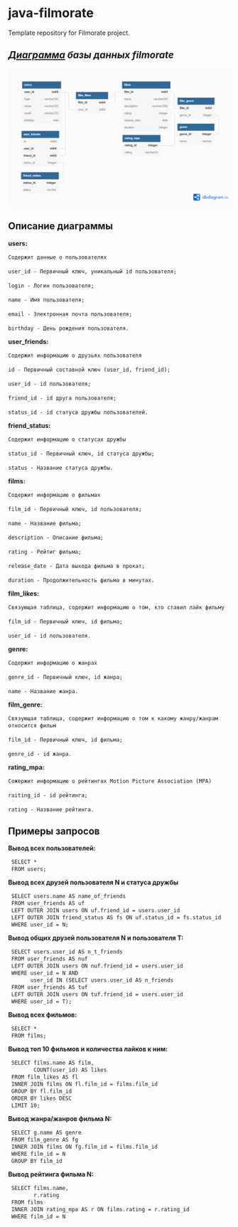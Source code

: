 # java-filmorate
Template repository for Filmorate project.

## *[Диаграмма](https://dbdiagram.io/d/629e6c3f54ce2635276e8216) базы данных filmorate*
![db_diagram](/filmorate_db_diagram.png?raw=true)

## Опиcание диаграммы
 **users:**

    Содержит данные о пользователях

    user_id - Первичный ключ, уникальный id пользователя;

    login - Логин пользователя;

    name - Имя пользователя;

    email - Электронная почта пользователя;

    birthday - День рождения пользователя.
  
  **user_friends:**
     
    Содержит информацию о друзьях пользователя
     
    id - Первичный составной ключ (user_id, friend_id);
     
    user_id - id пользователя;
     
    friend_id - id друга пользователя;
     
    status_id - id статуса дружбы пользователей.
     
  **friend_status:**
     
    Содержит информацию о статусах дружбы
     
    status_id - Первичный ключ, id статуса дружбы;
     
    status - Название статуса дружбы.
    
  **films:**
  
    Содержит информацию о фильмах

    film_id - Первичный ключ, id пользователя;

    name - Название фильма;

    description - Описание фильма;

    rating - Рейтиг фильма;

    release_date - Дата выхода фильма в прокат;

    duration - Продолжительность фильма в минутах.
  
  **film_likes:**
  
    Связующая таблица, содержит информацию о том, кто ставил лайк фильму
  
    film_id - Первичный ключ, id фильма;
  
    user_id - id пользователя.
  
  **genre:**
  
    Содержит информацию о жанрах
  
    genre_id - Первичный ключ, id жанра;
  
    name - Название жанра.
  
  **film_genre:**
  
    Связующая таблица, содержит информацию о том к какому жанру/жанрам относится фильм
  
    film_id - Первичный ключ, id фильма;

    genre_id - id жанра.
  
  **rating_mpa:**
  
    Сожержит информацию о рейтингах Motion Picture Association (МРА)
    
    raiting_id - id рейтинга;
    
    rating - Название рейтинга.
    
    
  ## Примеры запросов
  
   **Вывод всех пользователей:**
    
     SELECT *
     FROM users;
     
   **Вывод всех друзей пользователя N и статуса дружбы**
   
     SELECT users.name AS name_of_friends
     FROM user_friends AS uf
     LEFT OUTER JOIN users ON uf.friend_id = users.user_id
     LEFT OUTER JOIN friend_status AS fs ON uf.status_id = fs.status_id
     WHERE user_id = N;

  **Вывод общих друзей пользователя N и пользователя T:**
    
     SELECT users.user_id AS n_t_friends
     FROM user_friends AS nuf
     LEFT OUTER JOIN users ON nuf.friend_id = users.user_id
     WHERE user_id = N AND
     	   user_id IN (SELECT users.user_id AS n_friends
     FROM user_friends AS tuf
     LEFT OUTER JOIN users ON tuf.friend_id = users.user_id
     WHERE user_id = T);

  **Вывод всех фильмов:**
    
     SELECT *
     FROM films;
     
  **Вывод топ 10 фильмов и количества лайков к ним:**
   
     SELECT films.name AS film,
	        COUNT(user_id) AS likes
     FROM film_likes AS fl
     INNER JOIN films ON fl.film_id = films.film_id
     GROUP BY fl.film_id
     ORDER BY likes DESC
     LIMIT 10;

  **Вывод жанра/жанров фильма N:**
    
     SELECT g.name AS genre
     FROM film_genre AS fg
     INNER JOIN films ON fg.film_id = films.film_id
     WHERE film_id = N
     GROUP BY film_id

   **Вывод рейтинга фильма N:**
    
     SELECT films.name,
	        r.rating
     FROM films
     INNER JOIN rating_mpa AS r ON films.rating = r.rating_id
     WHERE film_id = N

